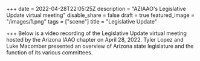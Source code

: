 +++
date = 2022-04-28T22:05:25Z
description = "AZIAAO's Legislative Update virtual meeting"
disable_share = false
draft = true
featured_image = "/images/1.png"
tags = ["scene"]
title = "Legislative Update"

+++
Below is a video recording of the Legislative Update virtual meeting hosted by the Arizona IAAO chapter on April 28, 2022.  Tyler Lopez and Luke Macomber presented an overview of Arizona state legislature and the function of its various committees.